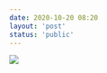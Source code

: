 ```yaml
---
date: 2020-10-20 08:20
layout: 'post'
status: 'public'
---
```

![](https://inz.oss-cn-beijing.aliyuncs.com/Images/Pixabay/winter-5653129.jpg)
<audio src="https://inz.oss-cn-beijing.aliyuncs.com/Audios/128kbit/Butter-Fly%20%28%E3%83%92%E3%82%9A%E3%82%A2%E3%83%8E%E3%82%A6%E3%82%99%E3%82%A1%E3%83%BC%E3%82%B7%E3%82%99%E3%83%A7%E3%83%B3%29.mp3" loop autoplay></audio>

